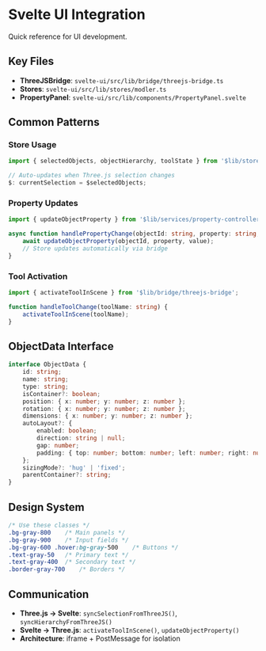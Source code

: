 # Svelte UI Integration

Quick reference for UI development.

## Key Files

- **ThreeJSBridge**: `svelte-ui/src/lib/bridge/threejs-bridge.ts`
- **Stores**: `svelte-ui/src/lib/stores/modler.ts`
- **PropertyPanel**: `svelte-ui/src/lib/components/PropertyPanel.svelte`

## Common Patterns

### Store Usage
```typescript
import { selectedObjects, objectHierarchy, toolState } from '$lib/stores/modler';

// Auto-updates when Three.js selection changes
$: currentSelection = $selectedObjects;
```

### Property Updates
```typescript
import { updateObjectProperty } from '$lib/services/property-controller';

async function handlePropertyChange(objectId: string, property: string, value: any) {
    await updateObjectProperty(objectId, property, value);
    // Store updates automatically via bridge
}
```

### Tool Activation
```typescript
import { activateToolInScene } from '$lib/bridge/threejs-bridge';

function handleToolChange(toolName: string) {
    activateToolInScene(toolName);
}
```

## ObjectData Interface
```typescript
interface ObjectData {
    id: string;
    name: string;
    type: string;
    isContainer?: boolean;
    position: { x: number; y: number; z: number };
    rotation: { x: number; y: number; z: number };
    dimensions: { x: number; y: number; z: number };
    autoLayout?: {
        enabled: boolean;
        direction: string | null;
        gap: number;
        padding: { top: number; bottom: number; left: number; right: number; front: number; back: number };
    };
    sizingMode?: 'hug' | 'fixed';
    parentContainer?: string;
}
```

## Design System
```css
/* Use these classes */
.bg-gray-800    /* Main panels */
.bg-gray-900    /* Input fields */
.bg-gray-600 .hover:bg-gray-500    /* Buttons */
.text-gray-50   /* Primary text */
.text-gray-400  /* Secondary text */
.border-gray-700    /* Borders */
```

## Communication

- **Three.js → Svelte**: `syncSelectionFromThreeJS()`, `syncHierarchyFromThreeJS()`
- **Svelte → Three.js**: `activateToolInScene()`, `updateObjectProperty()`
- **Architecture**: iframe + PostMessage for isolation